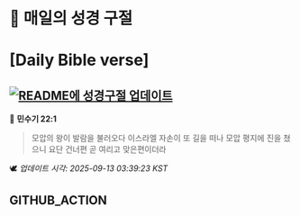 # 🙏 매일의 성경 구절
# [Daily Bible verse]
## [![README에 성경구절 업데이트](https://github.com/DONGSUKA/first_test/actions/workflows/update-readme-bible.yml/badge.svg)](https://github.com/DONGSUKA/first_test/actions/workflows/update-readme-bible.yml)
<!-- START_BIBLE_VERSE -->
📖 **민수기 22:1**
> 모압의 왕이 발람을 불러오다 이스라엘 자손이 또 길을 떠나 모압 평지에 진을 쳤으니 요단 건너편 곧 여리고 맞은편이더라

🕊️ _업데이트 시각: 2025-09-13 03:39:23 KST_
  <!-- END_BIBLE_VERSE -->
## GITHUB_ACTION
